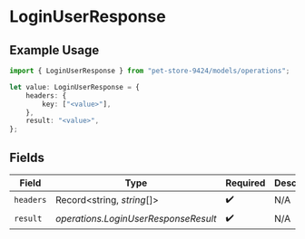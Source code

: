 # LoginUserResponse

## Example Usage

```typescript
import { LoginUserResponse } from "pet-store-9424/models/operations";

let value: LoginUserResponse = {
    headers: {
        key: ["<value>"],
    },
    result: "<value>",
};
```

## Fields

| Field                                | Type                                 | Required                             | Description                          |
| ------------------------------------ | ------------------------------------ | ------------------------------------ | ------------------------------------ |
| `headers`                            | Record<string, *string*[]>           | :heavy_check_mark:                   | N/A                                  |
| `result`                             | *operations.LoginUserResponseResult* | :heavy_check_mark:                   | N/A                                  |